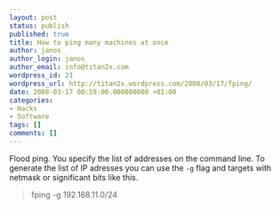 ```yaml
---
layout: post
status: publish
published: true
title: How to ping many machines at once
author: janos
author_login: janos
author_email: info@titan2x.com
wordpress_id: 21
wordpress_url: http://titan2x.wordpress.com/2008/03/17/fping/
date: 2008-03-17 00:59:00.000000000 +01:00
categories:
- Hacks
- Software
tags: []
comments: []
---
```

Flood ping. You specify the list of addresses on the command line. To generate the list of IP adresses you can use the <code>-g</code> flag and targets with netmask or significant bits like this.
<blockquote>fping -g 192.168.11.0/24</blockquote>
